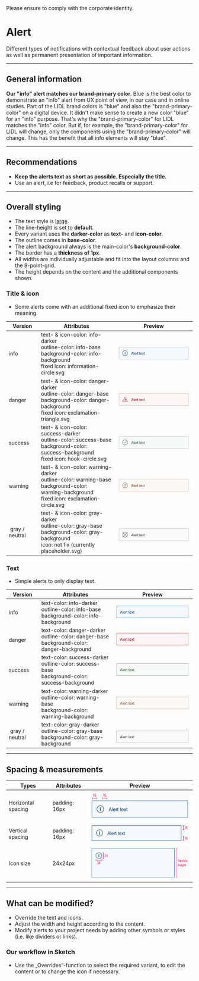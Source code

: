 <AlertInfo alertHeadline="Modifiable">
Please ensure to comply with the corporate identity.
</AlertInfo>

# Alert

Different types of notifications with contextual feedback about user actions as well as permanent presentation of important information.

---

## General information

**Our "info" alert matches our brand-primary color**. Blue is the best color to demonstrate an "info" alert from UX point of view, in our case and in online studies. Part of the LIDL brand colors is "blue" and also the "brand-primary-color" on a digital device. It didn't make sense to create a new color "blue" for an "info" purpose. That's why the "brand-primary-color" for LIDL matches the "info" color. But if, for example, the "brand-primary-color" for LIDL will change, only the components using the "brand-primary-color" will change. This has the benefit that all info elements will stay "blue".

---

## Recommendations

- **Keep the alerts text as short as possible. Especially the title.**
- Use an alert, i.e for feedback, product recalls or support.

---

## Overall styling

- The text style is [large](../../General/Typography/Typography.md#large).
- The line-height is set to **default**.
- Every variant uses the **darker-color** as **text-** and **icon-color**.
- The outline comes in **base-color**.
- The alert background always is the main-color's **background-color**.
- The border has a **thickness of 1px**.
- All widths are individually adjustable and fit into the layout columns and the 8-point-grid.
- The height depends on the content and the additional components shown.

### Title & icon

- Some alerts come with an additional fixed icon to emphasize their meaning.

| Version | Attributes | Preview |
|---|---|---|
| info | text- & icon-color: info-darker<br>outline-color: info-base<br>background-color: info-background<br>fixed icon: information-circle.svg | ![info](assets/title-text/info@1x.png) |
| danger | text- & icon-color: danger-darker<br>outline-color: danger-base<br>background-color: danger-background<br>fixed icon: exclamation-triangle.svg | ![danger](assets/title-text/danger@1x.png) |
| success | text- & icon-color: success-darker<br>outline-color: success-base<br>background-color: success-background<br>fixed icon: hook-circle.svg | ![success](assets/title-text/success@1x.png) |
| warning | text- & icon-color: warning-darker<br>outline-color: warning-base<br>background-color: warning-background<br>fixed icon: exclamation-circle.svg | ![warning](assets/title-text/warning@1x.png) |
| gray / neutral | text- & icon-color: gray-darker<br>outline-color: gray-base<br>background-color: gray-background<br>icon: not fix (currently placeholder.svg) | ![gray-neutral](assets/title-text/gray-neutral@1x.png) |

### Text

- Simple alerts to only display text.

| Version | Attributes | Preview |
|---|---|---|
| info | text-color: info-darker<br>outline-color: info-base<br>background-color: info-background | ![info](assets/text/info@1x.png) |
| danger | text-color: danger-darker<br>outline-color: danger-base<br>background-color: danger-background | ![danger](assets/text/danger@1x.png) |
| success | text-color: success-darker<br>outline-color: success-base<br>background-color: success-background | ![success](assets/text/success@1x.png) |
| warning | text-color: warning-darker<br>outline-color: warning-base<br>background-color: warning-background | ![warning](assets/text/warning@1x.png) |
| gray / neutral | text-color: gray-darker<br>outline-color: gray-base<br>background-color: gray-background | ![gray-neutral](assets/text/gray-neutral@1x.png) |

---

## Spacing & measurements

| Types | Attributes | Preview |
|---|---|---|
| Horizontal spacing | padding: 16px | ![Horizontal spacing](assets/measurements/width@1x.png) |
| Vertical spacing | padding: 16px | ![Vertical spacing](assets/measurements/heights@1x.png) |
| Icon size | 24x24px | ![Icon size](assets/measurements/icon@1x.png) |

---

## What can be modified?

- Override the text and icons.
- Adjust the width and height according to the content.
- Modify alerts to your project needs by adding other symbols or styles (i.e. like dividers or links).

### Our workflow in Sketch

- Use the „Overrides“-function to select the required variant, to edit the content or to change the icon if necessary.
